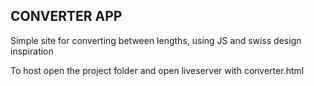 ## CONVERTER APP

Simple site for converting between lengths, using JS and swiss design inspiration

To host open the project folder and open liveserver with converter.html
